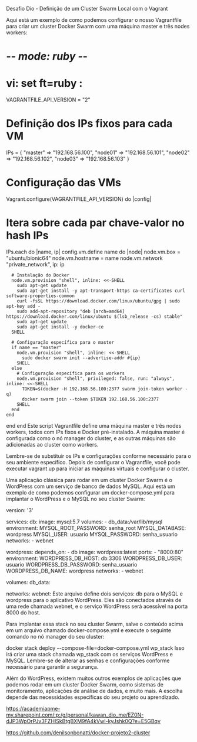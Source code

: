 
Desafio Dio - Definição de um Cluster Swarm Local com o Vagrant


Aqui está um exemplo de como podemos configurar o nosso Vagrantfile para criar um cluster Docker Swarm com uma máquina master e três nodes workers:

# -*- mode: ruby -*-
# vi: set ft=ruby :

VAGRANTFILE_API_VERSION = "2"

# Definição dos IPs fixos para cada VM
IPs = {
  "master" => "192.168.56.100",
  "node01" => "192.168.56.101",
  "node02" => "192.168.56.102",
  "node03" => "192.168.56.103"
}

# Configuração das VMs
Vagrant.configure(VAGRANTFILE_API_VERSION) do |config|
  # Itera sobre cada par chave-valor no hash IPs
  IPs.each do |name, ip|
    config.vm.define name do |node|
      node.vm.box = "ubuntu/bionic64"
      node.vm.hostname = name
      node.vm.network "private_network", ip: ip

      # Instalação do Docker
      node.vm.provision "shell", inline: <<-SHELL
        sudo apt-get update
        sudo apt-get install -y apt-transport-https ca-certificates curl software-properties-common
        curl -fsSL https://download.docker.com/linux/ubuntu/gpg | sudo apt-key add -
        sudo add-apt-repository "deb [arch=amd64] https://download.docker.com/linux/ubuntu $(lsb_release -cs) stable"
        sudo apt-get update
        sudo apt-get install -y docker-ce
      SHELL

      # Configuração específica para o master
      if name == "master"
        node.vm.provision "shell", inline: <<-SHELL
          sudo docker swarm init --advertise-addr #{ip}
        SHELL
      else
        # Configuração específica para os workers
        node.vm.provision "shell", privileged: false, run: "always", inline: <<-SHELL
          TOKEN=$(docker -H 192.168.56.100:2377 swarm join-token worker -q)
          docker swarm join --token $TOKEN 192.168.56.100:2377
        SHELL
      end
    end
  end
end
Este script Vagrantfile define uma máquina master e três nodes workers, todos com IPs fixos e Docker pré-instalado. A máquina master é configurada como o nó manager do cluster, e as outras máquinas são adicionadas ao cluster como workers.

Lembre-se de substituir os IPs e configurações conforme necessário para o seu ambiente específico. Depois de configurar o Vagrantfile, você pode executar vagrant up para iniciar as máquinas virtuais e configurar o cluster.

Uma aplicação clássica para rodar em um cluster Docker Swarm é o WordPress com um serviço de banco de dados MySQL. Aqui está um exemplo de como podemos configurar um docker-compose.yml para implantar o WordPress e o MySQL no seu cluster Swarm:

version: '3'

services:
  db:
    image: mysql:5.7
    volumes:
      - db_data:/var/lib/mysql
    environment:
      MYSQL_ROOT_PASSWORD: senha_root
      MYSQL_DATABASE: wordpress
      MYSQL_USER: usuario
      MYSQL_PASSWORD: senha_usuario
    networks:
      - webnet

  wordpress:
    depends_on:
      - db
    image: wordpress:latest
    ports:
      - "8000:80"
    environment:
      WORDPRESS_DB_HOST: db:3306
      WORDPRESS_DB_USER: usuario
      WORDPRESS_DB_PASSWORD: senha_usuario
      WORDPRESS_DB_NAME: wordpress
    networks:
      - webnet

volumes:
  db_data:

networks:
  webnet:
Este arquivo define dois serviços: db para o MySQL e wordpress para o aplicativo WordPress. Eles são conectados através de uma rede chamada webnet, e o serviço WordPress será acessível na porta 8000 do host.

Para implantar essa stack no seu cluster Swarm, salve o conteúdo acima em um arquivo chamado docker-compose.yml e execute o seguinte comando no nó manager do seu cluster:

docker stack deploy --compose-file=docker-compose.yml wp_stack
Isso irá criar uma stack chamada wp_stack com os serviços WordPress e MySQL. Lembre-se de alterar as senhas e configurações conforme necessário para garantir a segurança.

Além do WordPress, existem muitos outros exemplos de aplicações que podemos rodar em um cluster Docker Swarm, como sistemas de monitoramento, aplicações de análise de dados, e muito mais. A escolha depende das necessidades específicas do seu projeto ou aprendizado.



https://academiapme-my.sharepoint.com/:p:/g/personal/kawan_dio_me/EZ0N-dJP3WpOrPJv3FZHISkBtgBXM9fA4kVwI-kyJshk0Q?e=E5GBqv

https://github.com/denilsonbonatti/docker-projeto2-cluster



